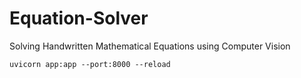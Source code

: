 # Equation-Solver
Solving Handwritten Mathematical Equations using Computer Vision

```
uvicorn app:app --port:8000 --reload
```
